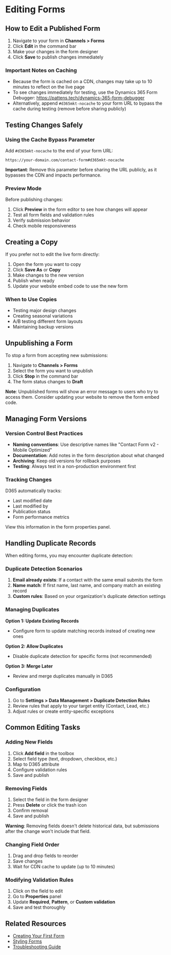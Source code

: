 # Editing Forms

## How to Edit a Published Form

1. Navigate to your form in **Channels > Forms**
2. Click **Edit** in the command bar
3. Make your changes in the form designer
4. Click **Save** to publish changes immediately

### Important Notes on Caching

- Because the form is cached on a CDN, changes may take up to 10 minutes to reflect on the live page
- To see changes immediately for testing, use the Dynamics 365 Form Debugger: https://pattens.tech/dynamics-365-form-debugger
- Alternatively, append `#d365mkt-nocache` to your form URL to bypass the cache during testing (remove before sharing publicly)

## Testing Changes Safely

### Using the Cache Bypass Parameter

Add `#d365mkt-nocache` to the end of your form URL:

```
https://your-domain.com/contact-form#d365mkt-nocache
```

**Important**: Remove this parameter before sharing the URL publicly, as it bypasses the CDN and impacts performance.

### Preview Mode

Before publishing changes:

1. Click **Preview** in the form editor to see how changes will appear
2. Test all form fields and validation rules
3. Verify submission behavior
4. Check mobile responsiveness

## Creating a Copy

If you prefer not to edit the live form directly:

1. Open the form you want to copy
2. Click **Save As** or **Copy**
3. Make changes to the new version
4. Publish when ready
5. Update your website embed code to use the new form

### When to Use Copies

- Testing major design changes
- Creating seasonal variations
- A/B testing different form layouts
- Maintaining backup versions

## Unpublishing a Form

To stop a form from accepting new submissions:

1. Navigate to **Channels > Forms**
2. Select the form you want to unpublish
3. Click **Stop** in the command bar
4. The form status changes to **Draft**

**Note**: Unpublished forms will show an error message to users who try to access them. Consider updating your website to remove the form embed code.

## Managing Form Versions

### Version Control Best Practices

- **Naming conventions**: Use descriptive names like "Contact Form v2 - Mobile Optimized"
- **Documentation**: Add notes in the form description about what changed
- **Archiving**: Keep old versions for rollback purposes
- **Testing**: Always test in a non-production environment first

### Tracking Changes

D365 automatically tracks:
- Last modified date
- Last modified by
- Publication status
- Form performance metrics

View this information in the form properties panel.

## Handling Duplicate Records

When editing forms, you may encounter duplicate detection:

### Duplicate Detection Scenarios

1. **Email already exists**: If a contact with the same email submits the form
2. **Name match**: If first name, last name, and company match an existing record
3. **Custom rules**: Based on your organization's duplicate detection settings

### Managing Duplicates

**Option 1: Update Existing Records**
- Configure form to update matching records instead of creating new ones

**Option 2: Allow Duplicates**
- Disable duplicate detection for specific forms (not recommended)

**Option 3: Merge Later**
- Review and merge duplicates manually in D365

### Configuration

1. Go to **Settings > Data Management > Duplicate Detection Rules**
2. Review rules that apply to your target entity (Contact, Lead, etc.)
3. Adjust rules or create entity-specific exceptions

## Common Editing Tasks

### Adding New Fields

1. Click **Add field** in the toolbox
2. Select field type (text, dropdown, checkbox, etc.)
3. Map to D365 attribute
4. Configure validation rules
5. Save and publish

### Removing Fields

1. Select the field in the form designer
2. Press **Delete** or click the trash icon
3. Confirm removal
4. Save and publish

**Warning**: Removing fields doesn't delete historical data, but submissions after the change won't include that field.

### Changing Field Order

1. Drag and drop fields to reorder
2. Save changes
3. Wait for CDN cache to update (up to 10 minutes)

### Modifying Validation Rules

1. Click on the field to edit
2. Go to **Properties** panel
3. Update **Required**, **Pattern**, or **Custom validation**
4. Save and test thoroughly

## Related Resources

- [Creating Your First Form](../getting-started/creating-your-first-form.md)
- [Styling Forms](styling-forms.md)
- [Troubleshooting Guide](../reference/troubleshooting.md)
